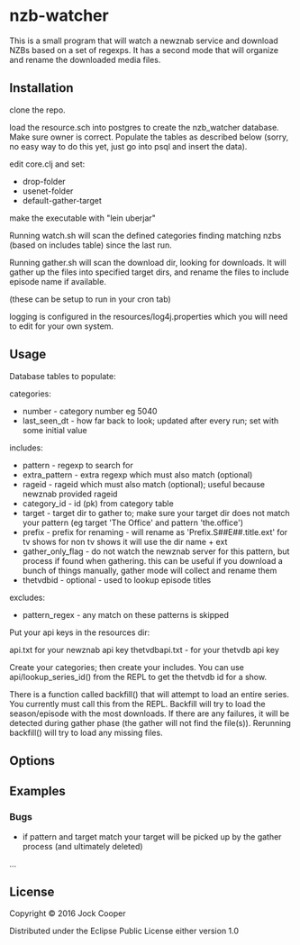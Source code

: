 # nzb-watcher

This is a small program that will watch a newznab service and download NZBs based on a set of regexps.  It has a second mode that will organize and rename the downloaded media files. 

## Installation

clone the repo.

load the resource.sch into postgres to create the nzb_watcher database.  Make sure owner is correct.  Populate the tables as described below (sorry, no easy way to do this yet, just go into psql and insert the data).

edit core.clj and set:
* drop-folder
* usenet-folder
* default-gather-target

make the executable with "lein uberjar"

Running watch.sh will scan the defined categories finding matching nzbs (based on includes table) since the last run.

Running gather.sh will scan the download dir, looking for downloads.  It will gather up the files into specified target dirs, and rename the files to include episode name if available.

(these can be setup to run in your cron tab)

logging is configured in the resources/log4j.properties which you will need to edit for your own system.


## Usage

Database tables to populate:

categories:
*  number - category number eg 5040
* last_seen_dt - how far back to look; updated after every run; set with some initial value

includes:
  
* pattern -   regexp to search for
* extra_pattern - extra regexp which must also match (optional)
* rageid - rageid which must also match (optional); useful because newznab provided rageid
* category_id - id (pk) from category table
* target - target dir to gather to;  make sure your target dir does not match your pattern (eg target 'The Office' and pattern 'the.office')
* prefix - prefix for renaming -  will rename as 'Prefix.S##E##.title.ext' for tv shows
     for non tv shows it will use the dir name + ext
* gather_only_flag - do not watch the newznab server for this pattern, but process if found when gathering.  this can be useful if you download a bunch of things manually, gather mode will collect and rename them
* thetvdbid - optional - used to lookup episode titles

excludes:
*  pattern_regex - any match on these patterns is skipped

Put your api keys in the resources dir:

api.txt for your newznab api key
thetvdbapi.txt - for your thetvdb api key

Create your categories; then create your includes.   You can use api/lookup_series_id() from the REPL to get the thetvdb id for a show.

There is a function called backfill() that will attempt to load an entire series.  You currently must call this from the REPL.  Backfill will try to load the season/episode with the most downloads.  If there are any failures, it will be detected during gather phase (the gather will not find the file(s)).  Rerunning backfill() will try to load any missing files.


## Options



## Examples


### Bugs

* if pattern and target match your target will be picked up by the gather process (and ultimately deleted)

...

## License

Copyright © 2016 Jock Cooper

Distributed under the Eclipse Public License either version 1.0 

